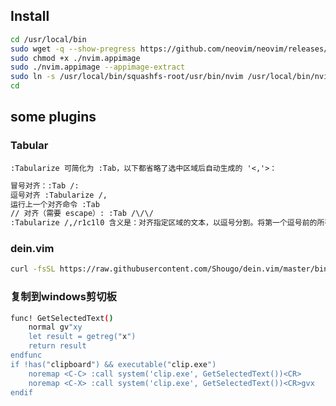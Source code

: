 ## Install
```bash
cd /usr/local/bin
sudo wget -q --show-pregress https://github.com/neovim/neovim/releases/latest/download/nvim.appimage 
sudo chmod +x ./nvim.appimage
sudo ./nvim.appimage --appimage-extract
sudo ln -s /usr/local/bin/squashfs-root/usr/bin/nvim /usr/local/bin/nvim
cd
```
## some plugins
### Tabular
`:Tabularize 可简化为 :Tab，以下都省略了选中区域后自动生成的 '<,'>：` 
```bash
冒号对齐：:Tab /:
逗号对齐 :Tabularize /,
运行上一个对齐命令 :Tab
// 对齐（需要 escape）: :Tab /\/\/
:Tabularize /,/r1c1l0 含义是：对齐指定区域的文本，以逗号分割。将第一个逗号前的所有文本右对齐，然后添加一个空格；将逗号居中对齐，然后添加一个空格；然后将逗号后所有文本左对齐，不添加空格（添加 0 个空格）。
```
### dein.vim
```bash
curl -fsSL https://raw.githubusercontent.com/Shougo/dein.vim/master/bin/installer.sh | bash -s ~/.cache/dein
```
### 复制到windows剪切板
```bash
func! GetSelectedText()
    normal gv"xy
    let result = getreg("x")
    return result
endfunc
if !has("clipboard") && executable("clip.exe")
    noremap <C-C> :call system('clip.exe', GetSelectedText())<CR>
    noremap <C-X> :call system('clip.exe', GetSelectedText())<CR>gvx
endif
```
